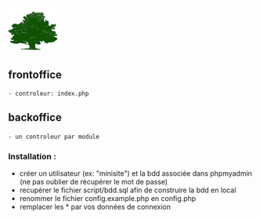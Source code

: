 # ![MiniDev](img/logo.png)

## frontoffice
    - controleur: index.php



## backoffice
    - un controleur par module


### Installation : 
- créer un utilisateur (ex: "minisite") et la bdd associée dans phpmyadmin (ne pas oublier de récupérer le mot de passe)
- recupérer le fichier script/bdd.sql afin de construire la bdd en local
- renommer le fichier config.example.php en config.php
- remplacer les * par vos données de connexion
